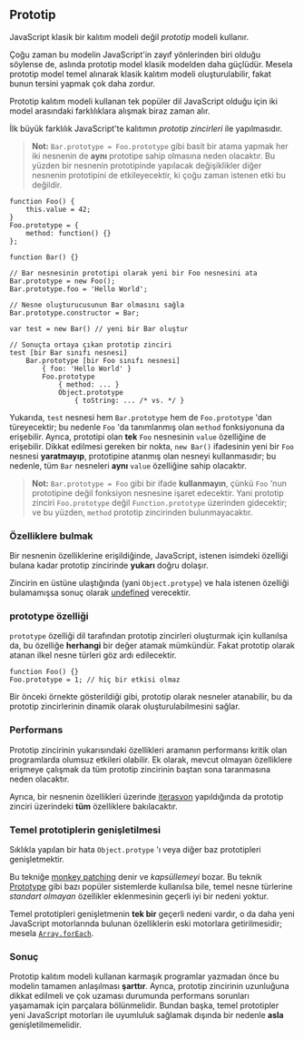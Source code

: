 ## Prototip

JavaScript klasik bir kalıtım modeli değil *prototip* modeli kullanır.

Çoğu zaman bu modelin JavaScript'in zayıf yönlerinden biri olduğu söylense de,
aslında prototip model klasik modelden daha güçlüdür. Mesela prototip model
temel alınarak klasik kalıtım modeli oluşturulabilir, fakat bunun tersini yapmak
çok daha zordur.

Prototip kalıtım modeli kullanan tek popüler dil JavaScript olduğu için iki
model arasındaki farklılıklara alışmak biraz zaman alır.

İlk büyük farklılık JavaScript'te kalıtımın *prototip zincirleri* ile
yapılmasıdır.

> **Not:** `Bar.prototype = Foo.prototype` gibi basit bir atama yapmak her iki
> nesnenin de **aynı** prototipe sahip olmasına neden olacaktır. Bu yüzden bir
> nesnenin prototipinde yapılacak değişiklikler diğer nesnenin prototipini de
> etkileyecektir, ki çoğu zaman istenen etki bu değildir.
                
    function Foo() {
        this.value = 42;
    }
    Foo.prototype = {
        method: function() {}
    };

    function Bar() {}

    // Bar nesnesinin prototipi olarak yeni bir Foo nesnesini ata
    Bar.prototype = new Foo();
    Bar.prototype.foo = 'Hello World';

    // Nesne oluşturucusunun Bar olmasını sağla
    Bar.prototype.constructor = Bar;

    var test = new Bar() // yeni bir Bar oluştur

    // Sonuçta ortaya çıkan prototip zinciri
    test [bir Bar sınıfı nesnesi]
        Bar.prototype [bir Foo sınıfı nesnesi] 
            { foo: 'Hello World' }
            Foo.prototype
                { method: ... }
                Object.prototype
                    { toString: ... /* vs. */ }

Yukarıda, `test` nesnesi hem `Bar.prototype` hem de `Foo.prototype` 'dan
türeyecektir; bu nedenle `Foo` 'da tanımlanmış olan `method` fonksiyonuna
da erişebilir. Ayrıca, prototipi olan **tek** `Foo` nesnesinin `value`
özelliğine de erişebilir. Dikkat edilmesi gereken bir nokta, `new Bar()`
ifadesinin yeni bir `Foo` nesnesi **yaratmayıp**, prototipine atanmış olan
nesneyi kullanmasıdır; bu nedenle, tüm `Bar` nesneleri **aynı** `value`
özelliğine sahip olacaktır.

> **Not:** `Bar.prototype = Foo` gibi bir ifade **kullanmayın**, çünkü `Foo`
> 'nun prototipine değil fonksiyon nesnesine işaret edecektir. Yani
> prototip zinciri `Foo.prototype` değil `Function.prototype` üzerinden
> gidecektir; ve bu yüzden, `method` prototip zincirinden bulunmayacaktır.

### Özelliklere bulmak

Bir nesnenin özelliklerine erişildiğinde, JavaScript, istenen isimdeki özelliği
bulana kadar prototip zincirinde **yukarı** doğru dolaşır.

Zincirin en üstüne ulaştığında (yani `Object.protype`) ve hala istenen özelliği
bulamamışsa sonuç olarak [undefined](#core.undefined) verecektir.

### prototype özelliği

`prototype` özelliği dil tarafından prototip zincirleri oluşturmak için
kullanılsa da, bu özelliğe **herhangi** bir değer atamak mümkündür. Fakat
prototip olarak atanan ilkel nesne türleri göz ardı edilecektir.

    function Foo() {}
    Foo.prototype = 1; // hiç bir etkisi olmaz

Bir önceki örnekte gösterildiği gibi, prototip olarak nesneler atanabilir, bu da
prototip zincirlerinin dinamik olarak oluşturulabilmesini sağlar.

### Performans

Prototip zincirinin yukarısındaki özellikleri aramanın performansı kritik olan 
programlarda olumsuz etkileri olabilir. Ek olarak, mevcut olmayan özelliklere
erişmeye çalışmak da tüm prototip zincirinin baştan sona taranmasına neden
olacaktır.

Ayrıca, bir nesnenin özellikleri üzerinde [iterasyon](#object.forinloop)
yapıldığında da prototip zinciri üzerindeki **tüm** özelliklere bakılacaktır.

### Temel prototiplerin genişletilmesi

Sıklıkla yapılan bir hata `Object.protype` 'ı veya diğer baz prototipleri 
genişletmektir.

Bu tekniğe [monkey patching][1] denir ve *kapsüllemeyi* bozar. Bu teknik
[Prototype][2] gibi bazı popüler sistemlerde kullanılsa bile, temel nesne
türlerine *standart olmayan* özellikler eklenmesinin geçerli iyi bir nedeni
yoktur.

Temel prototipleri genişletmenin **tek bir** geçerli nedeni vardır, o da daha
yeni JavaScript motorlarında bulunan özelliklerin eski motorlara getirilmesidir;
mesela [`Array.forEach`][3].

### Sonuç

Prototip kalıtım modeli kullanan karmaşık programlar yazmadan önce bu modelin
tamamen anlaşılması **şarttır**. Ayrıca, prototip zincirinin uzunluğuna dikkat
edilmeli ve çok uzaması durumunda performans sorunları yaşamamak için parçalara
bölünmelidir. Bundan başka, temel prototipler yeni JavaScript motorları ile
uyumluluk sağlamak dışında bir nedenle **asla** genişletilmemelidir.

[1]: http://en.wikipedia.org/wiki/Monkey_patch
[2]: http://prototypejs.org/
[3]: https://developer.mozilla.org/en/JavaScript/Reference/Global_Objects/Array/forEach

